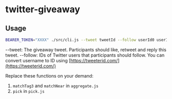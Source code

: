 # twitter-giveaway

## Usage

```bash
BEARER_TOKEN="XXXX" ./src/cli.js --tweet tweetId --follow userId0 userId1 --outputFile ./winners.csv
```

--tweet: The giveaway tweet. Participants should like, retweet and reply this tweet.
--follow: IDs of Twitter users that participants should follow. You can convert username to ID using [https://tweeterid.com/](https://tweeterid.com/)

Replace these functions on your demand:

1. `matchTag3` and `matchNear` in `aggregate.js`
2. `pick` in `pick.js`
